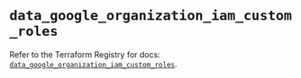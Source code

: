 # `data_google_organization_iam_custom_roles`

Refer to the Terraform Registry for docs: [`data_google_organization_iam_custom_roles`](https://registry.terraform.io/providers/hashicorp/google-beta/6.36.1/docs/data-sources/google_organization_iam_custom_roles).
